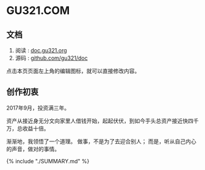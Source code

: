 # GU321.COM


## 文档

1. 阅读 : [doc.gu321.org](https://doc.gu321.org)
1. 源码 : [github.com/gu321/doc](https://github.com/gu321/doc)

点击本页页面左上角的编辑图标，就可以直接修改内容。


## 创作初衷

2017年9月，投资满三年。

资产从接近身无分文向家里人借钱开始，起起伏伏，到如今手头总资产接近快四千万，总收益十倍。

渐渐地，我领悟了一个道理。
做事，不是为了去迎合别人；
而是，听从自己内心的声音，做对的事情。



{% include "./SUMMARY.md" %}

